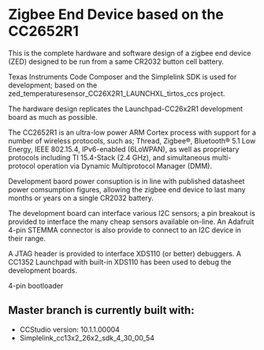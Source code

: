 # Zigbee End Device based on the CC2652R1

This is the complete hardware and software design of a zigbee end device (ZED) designed to be run from a same CR2032 button cell battery.

Texas Instruments Code Composer and the Simplelink SDK is used for development; based on the zed_temperaturesensor_CC26X2R1_LAUNCHXL_tirtos_ccs project.

The hardware design replicates the Launchpad-CC26x2R1 development board as much as possible.

The CC2652R1 is an ultra-low power ARM Cortex process with support for a number of wireless protocols, such as; Thread, Zigbee®, Bluetooth® 5.1 Low Energy, IEEE 802.15.4, IPv6-enabled (6LoWPAN), as well as proprietary protocols including TI 15.4-Stack (2.4 GHz), and simultaneous multi-protocol operation via Dynamic Multiprotocol Manager (DMM).

Development baord power consuption is in line with published datasheet power comsumption figures, allowing the zigbee end device to last many months or years on a single CR2032 battery.

The development board can interface various I2C sensors; a pin breakout is provided to interface the many cheap sensors available on-line. An Adafruit 4-pin STEMMA connector is also provide to connect to an I2C device in their range.

A JTAG header is provided to interface XDS110 (or better) debuggers. A CC1352 Launchpad with built-in XDS110 has been used to debug the development boards.

4-pin bootloader



## Master branch is currently built with:
* CCStudio version: 10.1.1.00004 
* Simplelink_cc13x2_26x2_sdk_4_30_00_54



